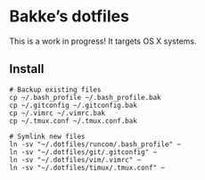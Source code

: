# Bakke’s dotfiles
This is a work in progress! It targets OS X systems.

## Install
```
# Backup existing files
cp ~/.bash_profile ~/.bash_profile.bak
cp ~/.gitconfig ~/.gitconfig.bak
cp ~/.vimrc ~/.vimrc.bak
cp ~/.tmux.conf ~/.tmux.conf.bak

# Symlink new files
ln -sv "~/.dotfiles/runcom/.bash_profile" ~
ln -sv "~/.dotfiles/git/.gitconfig" ~
ln -sv "~/.dotfiles/vim/.vimrc" ~
ln -sv "~/.dotfiles/timux/.tmux.conf" ~
```
